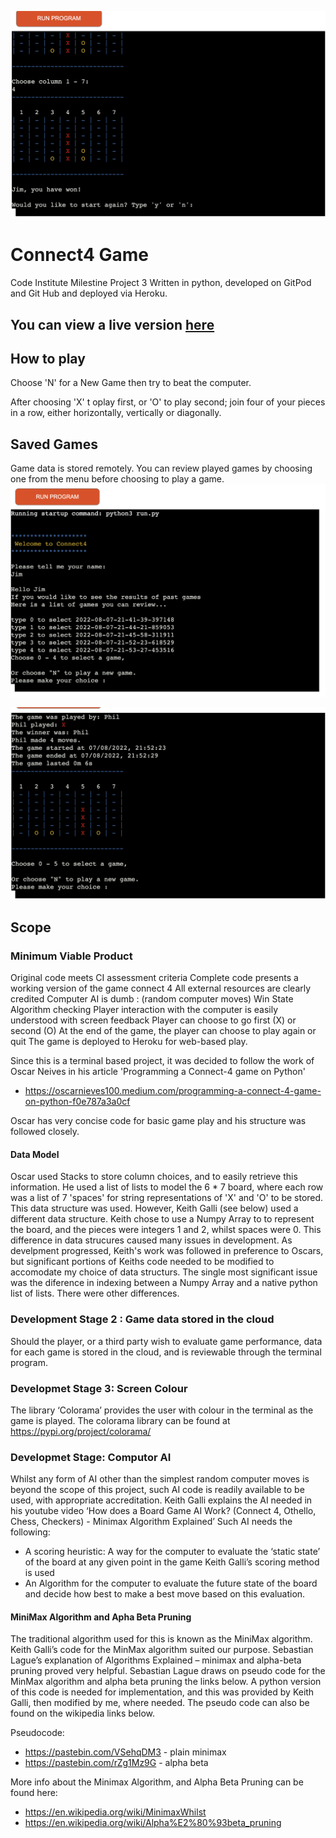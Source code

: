 ![win](/assets/images/win.png)

# Connect4 Game

Code Institute Milestine Project 3
Written in python, developed on GitPod and Git Hub and deployed via Heroku.

## You can view a live version [here](https://connect4-mr.herokuapp.com/)

## How to play
Choose 'N' for a New Game then try to beat the computer.

After choosing 'X' t oplay first, or 'O' to play second; join four of your pieces in a row, either horizontally, vertically or diagonally.

## Saved Games
Game data is stored remotely.
You can review played games by choosing one from the menu before choosing to play a game.
![saved games](/assets/images/intro.png) 

![m](/assets/images/game_data.png)

## Scope
### Minimum Viable Product
Original code meets CI assessment criteria
Complete code presents a working version of the game connect 4
All external resources are clearly credited
Computer AI is dumb : (random computer moves)
Win State Algorithm checking
Player interaction with the computer is easily understood with screen feedback
Player can choose to go first (X) or second (O)
At the end of the game, the player can choose to play again or quit
The game is deployed to Heroku for web-based play.

Since this is a terminal based project, it was decided to follow the work of Oscar Neives in his article 'Programming a Connect-4 game on Python'
- https://oscarnieves100.medium.com/programming-a-connect-4-game-on-python-f0e787a3a0cf

Oscar has very concise code for basic game play and his structure was followed closely.
#### Data Model
Oscar used Stacks to store column choices, and to easily retrieve this information.
He used a list of lists to model the 6 * 7 board, where each row was a list of 7 'spaces' for string representations of 'X' and 'O' to be stored.
This data structure was used.
However, Keith Galli (see below) used a different data structure.
Keith chose to use a Numpy Array to to represent the board, and the pieces were integers 1 and 2, whilst spaces were 0.
This difference in data strucures caused many issues in development.
As develpment progressed, Keith's work was followed in preference to Oscars, but significant portions of Keiths code needed to be modified to accomodate my choice of data structurs.
The single most significant issue was the diference in indexing between a Numpy Array and a native python list of lists.
There were other differences.
### Development Stage 2 : Game data stored in the cloud
Should the player, or a third party wish to evaluate game performance, data for each game is stored in the cloud, and is reviewable through the terminal program.
### Developmet Stage 3: Screen Colour
The library ‘Colorama’ provides the user with colour in the terminal as the game is played.
The colorama library can be found at https://pypi.org/project/colorama/
### Developmet Stage: Computor AI
Whilst any form of AI other than the simplest random computer moves is beyond the scope of this project, such AI code is readily available to be used, with appropriate accreditation. Keith Galli explains the AI needed in his youtube video ‘How does a Board Game AI Work? (Connect 4, Othello, Chess, Checkers) - Minimax Algorithm Explained’ 
Such AI needs the following:
- A scoring heuristic: A way for the computer to evaluate the ‘static state’ of the board at any given point in the game
Keith Galli’s scoring method is used
- An Algorithm for the computer to evaluate the future state of the board and decide how best to make a best move based on this evaluation.

#### MiniMax Algorithm and Apha Beta Pruning
The traditional algorithm used for this is known as the MiniMax algorithm. 
Keith Galli’s code for the MinMax algorithm suited our purpose.
Sebastian Lague’s explanation of Algorithms Explained – minimax and alpha-beta pruning proved very helpful.
Sebastian Lague draws on pseudo code for the MinMax algorithm and alpha beta pruning the links below. A python version of this code is needed for implementation, and this was provided by Keith Galli, then modified by me, where needed. The pseudo code can also be found on the wikipedia links below.

Pseudocode:
- https://pastebin.com/VSehqDM3 - plain minimax
- https://pastebin.com/rZg1Mz9G - alpha beta

More info about the Minimax Algorithm, and Alpha Beta Pruning can be found here:
- https://en.wikipedia.org/wiki/MinimaxWhilst 
- https://en.wikipedia.org/wiki/Alpha%E2%80%93beta_pruning

